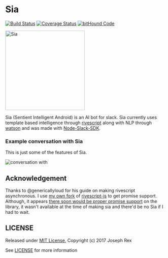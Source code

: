 # Sia
[![Build Status](https://travis-ci.org/josephrexme/sia.svg?branch=master)](https://travis-ci.org/josephrexme/sia)
[![Coverage Status](https://coveralls.io/repos/github/josephrexme/sia/badge.svg?branch=master)](https://coveralls.io/github/josephrexme/sia?branch=master)
[![bitHound Code](https://www.bithound.io/github/josephrexme/sia/badges/code.svg)](https://www.bithound.io/github/josephrexme/sia)

<!-- [![Known Vulnerabilities](https://snyk.io/test/github/snyk/goof/badge.svg)](https://snyk.io/test/github/snyk/goof) -->

<img src="https://cdn.rawgit.com/josephrexme/sia/7aaa9f8b/data/Sia.jpg" alt="Sia" width="250">

Sia (Sentient Intelligent Android) is an AI bot for slack. Sia currently uses template based intelligence through [rivescript][1] along with NLP through [watson][6] and was made with [Node-Slack-SDK][2].

### Example conversation with Sia
This is just some of the features of Sia.

![conversation with](https://cdn.rawgit.com/josephrexme/sia/7aaa9f8b/data/conversation.jpg)

## Acknowledgement
Thanks to @genericallyloud for his guide on making rivescript asynchronous. I use [my own fork][7] of [rivescript-js][8] to get promise support. Although, it appears [there soon would be proper promise support][9] on the library, it wasn't available at the time of making sia and there'd be no Sia if I had to wait.

## LICENSE
Released under [MIT License][3], Copyright (c) 2017 Joseph Rex

See [LICENSE][4] for more information

[1]: https://www.rivescript.com
[2]: https://github.com/slackapi/node-slack-sdk
[3]: https://opensource.org/licenses/MIT
[4]: https://github.com/josephrexme/sia/blob/master/LICENSE
[5]: https://github.com/genericallyloud/rivescript-js
[6]: https://www.ibm.com/watson/
[7]: https://github.com/josephrexme/rivescript-promises
[8]: https://github.com/aichaos/rivescript-js/
[9]: https://github.com/aichaos/rivescript-js/pull/248
